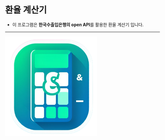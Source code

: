 # 환율 계산기
- 이 프로그램은 **한국수출입은행의 open API**를 활용한 환율 계산기 입니다.
--------
<img style="text-align: center" alt="image-removebg-preview.png" src="logo.png" width="300"/>